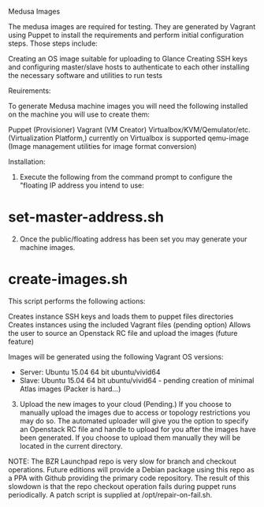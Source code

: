 Medusa Images

The medusa images are required for testing.  They are generated by Vagrant using Puppet
to install the requirements and perform initial configuration steps.  Those steps include:

 Creating an OS image suitable for uploading to Glance
 Creating SSH keys and configuring master/slave hosts to authenticate to each other
 installing the necessary software and utilities to run tests

Reuirements:

To generate Medusa machine images you will need the following installed on the machine you will
use to create them:

 Puppet (Provisioner)
 Vagrant (VM Creator)
 Virtualbox/KVM/Qemulator/etc. (Virtualization Platform,) currently on Virtualbox is supported
 qemu-image (Image management utilities for image format conversion)

Installation:

1. Execute the following from the command prompt to configure the "floating IP address you intend to use:

# set-master-address.sh


2. Once the public/floating address has been set you may generate your machine images.

# create-images.sh

 This script performs the following actions:

 Creates instance SSH keys and loads them to puppet files directories
 Creates instances using the included Vagrant files
 (pending option) Allows the user to source an Openstack RC file and upload the images (future feature)

Images will be generated using the following Vagrant OS versions:

  - Server:  Ubuntu 15.04 64 bit ubuntu/vivid64
  - Slave:   Ubuntu 15.04 64 bit ubuntu/vivid64 - pending creation of minimal Atlas images (Packer is hard...)

3.  Upload the new images to your cloud (Pending.)  If you choose to manually upload the images
due to access or topology restrictions you may do so. The automated uploader will give 
you the option to specify an Openstack RC file and handle to upload for you after the 
images have been generated.  If you choose to upload them manually they will be located 
in the current directory.

NOTE:  The BZR Launchpad repo is very slow for branch and checkout operations.  Future editions will provide a
Debian package using this repo as a PPA with Github providing the primary code repository.  The result of this 
slowdown is that the repo checkout operation fails during puppet runs periodically.  A patch script is supplied 
at /opt/repair-on-fail.sh.




